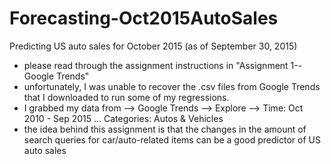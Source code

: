 # Forecasting-Oct2015AutoSales
Predicting US auto sales for October 2015 (as of September 30, 2015)

- please read through the assignment instructions in "Assignment 1--Google Trends"
- unfortunately, I was unable to recover the .csv files from Google Trends that I downloaded to run some of my regressions.
- I grabbed my data from --> Google Trends --> Explore -->  Time: Oct 2010 - Sep 2015 ... Categories: Autos & Vehicles
- the idea behind this assignment is that the changes in the amount of search queries for car/auto-related items can be a good predictor of US auto sales
